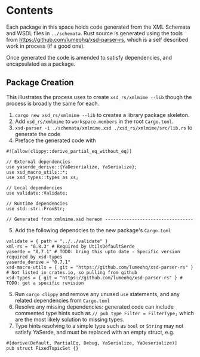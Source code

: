 # Contents

Each package in this space holds code generated from the XML Schemata and WSDL files in `../schemata`.
Rust source is generated using the tools from https://github.com/lumeohq/xsd-parser-rs, which is a self
described work in process (if a good one).

Once generated the code is amended to satisfy dependencies, and encapsulated as a package.

## Package Creation

This illustrates the process uses to create `xsd_rs/xmlmime --lib` though the process is broadly the same for each.

1. `cargo new xsd_rs/xmlmime --lib` to createa a library package skeleton.
1. Add `xsd_rs/xmlmime` to `workspace.members` in the root `Cargo.toml`.
1. `xsd-parser -i ./schemata/xmlmime.xsd ./xsd_rs/xmlmime/src/lib.rs` to generate the code
1. Preface the generated code with
```
#![allow(clippy::derive_partial_eq_without_eq)]

// External dependencies
use yaserde_derive::{YaDeserialize, YaSerialize};
use xsd_macro_utils::*;
use xsd_types::types as xs;

// Local dependencies
use validate::Validate;

// Runtime dependencies
use std::str::FromStr;

// Generated from xmlmime.xsd hereon ---------------------------------
```
5. Add the following dependcies to the new package's `Cargo.toml`
```
validate = { path = "../../validate" }
xml-rs = "0.8.3" # Required by UtilsDefaultSerde
yaserde = "0.7.1" # TODO: bring this upto date - Specific version required by xsd-types
yaserde_derive = "0.7.1"
xsd-macro-utils = { git = "https://github.com/lumeohq/xsd-parser-rs" } # Not listed in crates.io, so pulling from github
xsd-types = { git = "https://github.com/lumeohq/xsd-parser-rs" } # TODO: get a specific revision
```
5. Run `cargo clippy` and remove any unused `use` statements, and any related dependencies from `Cargo.toml`
5. Resolve any missing dependencies: generated code can include commented type hints such as `// pub type Filter = FilterType;` which are the most likely solution to missing types.
5. Type hints resolving to a simple type such as `bool` or `String` may not satisfy YaSerde, and must be replaced with an empty struct, e.g.
```
#[derive(Default, PartialEq, Debug, YaSerialize, YaDeserialize)]
pub struct FixedTopicSet {}
```